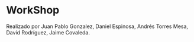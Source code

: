 # WorkShop 
Realizado por Juan Pablo Gonzalez, Daniel Espinosa, Andrés Torres Mesa, David Rodríguez, Jaime Covaleda.

